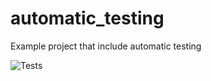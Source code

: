 # automatic_testing
Example project that include automatic testing

![Tests](https://github.com/stijn-arends/automatic_testing/actions/workflows/main.yml/badge.svg)
